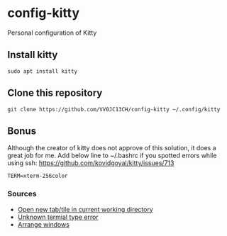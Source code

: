# config-kitty

Personal configuration of Kitty

## Install kitty

```
sudo apt install kitty
```

## Clone this repository

```
git clone https://github.com/VV0JC13CH/config-kitty ~/.config/kitty
```

## Bonus

Although the creator of kitty does not approve of this solution, it does a great job for me. Add below line to ~/.bashrc if you spotted errors while using ssh: https://github.com/kovidgoyal/kitty/issues/713

```
TERM=xterm-256color
```

### Sources

- [Open new tab/tile in current working directory](https://github.com/kovidgoyal/kitty/issues/952)
- [Unknown termial type error](https://github.com/kovidgoyal/kitty/issues/713)
- [Arrange windows](https://sw.kovidgoyal.net/kitty/layouts/)
